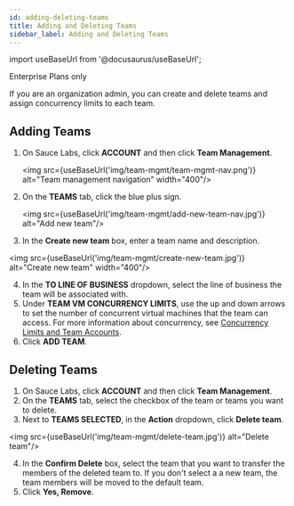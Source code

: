 ```yaml
---
id: adding-deleting-teams
title: Adding and Deleting Teams
sidebar_label: Adding and Deleting Teams
---
```


import useBaseUrl from '@docusaurus/useBaseUrl';

<p><span className="sauceDBlue">Enterprise Plans only</span></p>
If you are an organization admin, you can create and delete teams and assign concurrency limits to each team.

## Adding Teams

1. On Sauce Labs, click **ACCOUNT** and then click **Team Management**.

   <img src={useBaseUrl('img/team-mgmt/team-mgmt-nav.png')} alt="Team management navigation" width="400"/>

2. On the **TEAMS** tab, click the blue plus sign.

   <img src={useBaseUrl('img/team-mgmt/add-new-team-nav.jpg')} alt="Add new team"/>


3. In the **Create new team** box, enter a team name and description.

<img src={useBaseUrl('img/team-mgmt/create-new-team.jpg')} alt="Create new team" width="400"/>

4. In the **TO LINE OF BUSINESS** dropdown, select the line of business the team will be associated with.
5. Under **TEAM VM CONCURRENCY LIMITS**, use the up and down arrows to set the number of concurrent virtual machines that the team can access. For more information about concurrency, see [Concurrency Limits and Team Accounts](https://docs.saucelabs.com/basics/acct-team-mgmt/concurrency-limits).
6. Click **ADD TEAM**.

## Deleting Teams

1. On Sauce Labs, click **ACCOUNT** and then click **Team Management**.
2. On the **TEAMS** tab, select the checkbox of the team or teams you want to delete.
3. Next to **TEAMS SELECTED**, in the **Action** dropdown, click **Delete team**.

<img src={useBaseUrl('img/team-mgmt/delete-team.jpg')} alt="Delete team"/>

4. In the **Confirm Delete** box, select the team that you want to transfer the members of the deleted team to. If you don't select a a new team, the team members will be moved to the default team.   
5. Click **Yes, Remove**.

